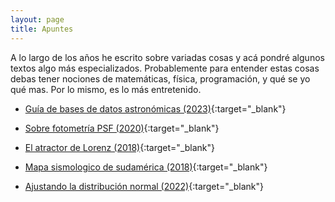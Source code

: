 ```yaml
---
layout: page
title: Apuntes
---
```


A lo largo de los años he escrito sobre variadas cosas y acá pondré algunos textos algo más especializados. Probablemente para entender estas cosas debas tener nociones de matemáticas, física, programación, y qué se yo qué mas. Por lo mismo, es lo más entretenido.

* [Guía de bases de datos astronómicas (2023)](https://nicomedinap.github.io/apuntes/_posts/GuiaBasesDeDatosAstronomicas.html){:target="_blank"}

* [Sobre fotometría PSF (2020)](https://nicomedinap.github.io/2020/05/25/FotometriaPSF.html){:target="_blank"}
* [El atractor de Lorenz (2018)](https://nicomedinap.github.io/2018/11/09/Motivacion.html#El-atractor-de-Lorenz:){:target="_blank"}
* [Mapa sismologico de sudamérica (2018)](https://nicomedinap.github.io/2018/11/09/Motivacion.html#Un-mapa-sismológico-de-Sudamérica){:target="_blank"}
* [Ajustando la distribución normal (2022)](https://nicomedinap.github.io/2022/12/15/AjustandoUnaDistribucionNormal.html){:target="_blank"}
